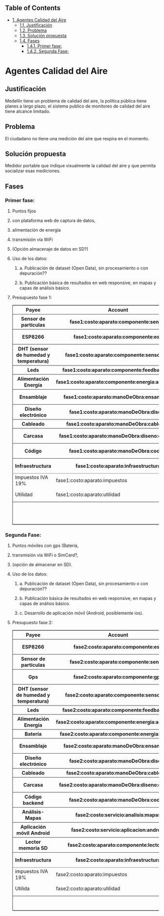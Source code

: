 <div id="table-of-contents">
<h2>Table of Contents</h2>
<div id="text-table-of-contents">
<ul>
<li><a href="#org0dc3a9b">1. Agentes Calidad del Aire</a>
<ul>
<li><a href="#org978461e">1.1. Justificación</a></li>
<li><a href="#org76ca5a3">1.2. Problema</a></li>
<li><a href="#org2a85e36">1.3. Solución propuesta</a></li>
<li><a href="#org30646cc">1.4. Fases</a>
<ul>
<li><a href="#orgef0e59e">1.4.1. Primer fase:</a></li>
<li><a href="#orgc540950">1.4.2. Segunda Fase:</a></li>
</ul>
</li>
</ul>
</li>
</ul>
</div>
</div>

<a id="org0dc3a9b"></a>

# Agentes Calidad del Aire


<a id="org978461e"></a>

## Justificación

Medellín tiene un problema de calidad del aire, la política pública tiene planes a largo plazo, el sistema publico de monitoreo de calidad del aire tiene alcance limitado. 


<a id="org76ca5a3"></a>

## Problema

El ciudadano no tiene una medición del aire que respira en el momento. 


<a id="org2a85e36"></a>

## Solución propuesta

Medidor portable que indique visualmente la calidad del aire y que permita socializar esas mediciones.


<a id="org30646cc"></a>

## Fases


<a id="orgef0e59e"></a>

### Primer fase:

1.  Puntos fijos

2.  con plataforma web de captura de datos,

3.  alimentación de energía

4.  transmisión vía WiFi

5.  (Opción almacenaje de datos en SD?)

6.  Uso de los datos:

    1.  a. Publicación de dataset (Open Data), sin procesamiento o con depuración??
    
    2.  b. Publicación básica de resultados en web responsive, en mapas y capas de análisis básico.

7.  Presupuesto fase 1:

    <table border="2" cellspacing="0" cellpadding="6" rules="groups" frame="hsides">
    
    
    <colgroup>
    <col  class="org-left" />
    
    <col  class="org-left" />
    
    <col  class="org-left" />
    
    <col  class="org-left" />
    </colgroup>
    <thead>
    <tr>
    <th scope="col" class="org-left">Payee</th>
    <th scope="col" class="org-left">Account</th>
    <th scope="col" class="org-left">Amount</th>
    <th scope="col" class="org-left">Balance</th>
    </tr>
    
    
    <tr>
    <th scope="col" class="org-left">Sensor de partículas</th>
    <th scope="col" class="org-left">fase1:costo:aparato:componente:sensor</th>
    <th scope="col" class="org-left">$ -20.00</th>
    <th scope="col" class="org-left">$ -20.00</th>
    </tr>
    
    
    <tr>
    <th scope="col" class="org-left">ESP8266</th>
    <th scope="col" class="org-left">fase1:costo:aparato:componente:esp</th>
    <th scope="col" class="org-left">$ -10.00</th>
    <th scope="col" class="org-left">$ -30.00</th>
    </tr>
    
    
    <tr>
    <th scope="col" class="org-left">DHT (sensor de humedad y temperatura)</th>
    <th scope="col" class="org-left">fase1:costo:aparato:componente:sensor:dht</th>
    <th scope="col" class="org-left">$ -0.65</th>
    <th scope="col" class="org-left">$ -30.65</th>
    </tr>
    
    
    <tr>
    <th scope="col" class="org-left">Leds</th>
    <th scope="col" class="org-left">fase1:costo:aparato:componente:feedback:led</th>
    <th scope="col" class="org-left">$ -0.16</th>
    <th scope="col" class="org-left">$ -30.81</th>
    </tr>
    
    
    <tr>
    <th scope="col" class="org-left">Alimentación Energía</th>
    <th scope="col" class="org-left">fase1:costo:aparato:componente:energia:adaptador</th>
    <th scope="col" class="org-left">$ -6.00</th>
    <th scope="col" class="org-left">$ -36.81</th>
    </tr>
    
    
    <tr>
    <th scope="col" class="org-left">Ensamblaje</th>
    <th scope="col" class="org-left">fase1:costo:aparato:manoDeObra:ensamblaje</th>
    <th scope="col" class="org-left">$ -17.00</th>
    <th scope="col" class="org-left">$ -53.81</th>
    </tr>
    
    
    <tr>
    <th scope="col" class="org-left">Diseño electrónico</th>
    <th scope="col" class="org-left">fase1:costo:aparato:manoDeObra:diseno</th>
    <th scope="col" class="org-left">$ -17.00</th>
    <th scope="col" class="org-left">$ -70.81</th>
    </tr>
    
    
    <tr>
    <th scope="col" class="org-left">Cableado</th>
    <th scope="col" class="org-left">fase1:costo:aparato:manoDeObra:cableado</th>
    <th scope="col" class="org-left">$ -1.00</th>
    <th scope="col" class="org-left">$ -71.81</th>
    </tr>
    
    
    <tr>
    <th scope="col" class="org-left">Carcasa</th>
    <th scope="col" class="org-left">fase1:costo:aparato:manoDeObra:diseno:carcasa</th>
    <th scope="col" class="org-left">$ -20.00</th>
    <th scope="col" class="org-left">$ -91.81</th>
    </tr>
    
    
    <tr>
    <th scope="col" class="org-left">Código</th>
    <th scope="col" class="org-left">fase1:costo:aparato:manoDeObra:codigo</th>
    <th scope="col" class="org-left">$ -10.00</th>
    <th scope="col" class="org-left">$ -101.81</th>
    </tr>
    
    
    <tr>
    <th scope="col" class="org-left">Infraestructura</th>
    <th scope="col" class="org-left">fase1:costo:aparato:infraestructura</th>
    <th scope="col" class="org-left">$ -12.00</th>
    <th scope="col" class="org-left">$ -113.81</th>
    </tr>
    </thead>
    
    <tbody>
    <tr>
    <td class="org-left">Impuestos IVA 19%</td>
    <td class="org-left">fase1:costo:aparato:impuestos</td>
    <td class="org-left">$ -21.47</td>
    <td class="org-left">$ -135.28</td>
    </tr>
    
    
    <tr>
    <td class="org-left">Utilidad</td>
    <td class="org-left">fase1:costo:aparato:utilidad</td>
    <td class="org-left">$ -22.60</td>
    <td class="org-left">$ -157.88</td>
    </tr>
    </tbody>
    
    <tbody>
    <tr>
    <td class="org-left">&#xa0;</td>
    <td class="org-left">&#xa0;</td>
    <td class="org-left">Total</td>
    <td class="org-left">**$ -157.88**</td>
    </tr>
    
    
    <tr>
    <td class="org-left">&#xa0;</td>
    <td class="org-left">&#xa0;</td>
    <td class="org-left">&#xa0;</td>
    <td class="org-left">&#xa0;</td>
    </tr>
    </tbody>
    </table>


<a id="orgc540950"></a>

### Segunda Fase:

1.  Puntos móviles con gps (Batería,

2.  transmisión vía WiFi o SimCard?,

3.  (opción de almacenar en SD).

4.  Uso de los datos:

    1.  a. Publicación de dataset (Open Data), sin procesamiento o con depuración??
    
    2.  b. Publicación básica de resultados en web responsive, en mapas y capas de análisis básico.
    
    3.  c. Desarrollo de aplicación móvil (Android, posiblemente ios).

5.  Presupuesto fase 2:

    <table border="2" cellspacing="0" cellpadding="6" rules="groups" frame="hsides">
    
    
    <colgroup>
    <col  class="org-left" />
    
    <col  class="org-left" />
    
    <col  class="org-left" />
    
    <col  class="org-left" />
    </colgroup>
    <thead>
    <tr>
    <th scope="col" class="org-left">Payee</th>
    <th scope="col" class="org-left">Account</th>
    <th scope="col" class="org-left">Amount</th>
    <th scope="col" class="org-left">Balance</th>
    </tr>
    
    
    <tr>
    <th scope="col" class="org-left">ESP8266</th>
    <th scope="col" class="org-left">fase2:costo:aparato:componente:esp</th>
    <th scope="col" class="org-left">$ -10.00</th>
    <th scope="col" class="org-left">$ -10.00</th>
    </tr>
    
    
    <tr>
    <th scope="col" class="org-left">Sensor de partículas</th>
    <th scope="col" class="org-left">fase2:costo:aparato:componente:sensor</th>
    <th scope="col" class="org-left">$ -20.00</th>
    <th scope="col" class="org-left">$ -30.00</th>
    </tr>
    
    
    <tr>
    <th scope="col" class="org-left">Gps</th>
    <th scope="col" class="org-left">fase2:costo:aparato:componente:gps</th>
    <th scope="col" class="org-left">$ -12.00</th>
    <th scope="col" class="org-left">$ -42.00</th>
    </tr>
    
    
    <tr>
    <th scope="col" class="org-left">DHT (sensor de humedad y temperatura)</th>
    <th scope="col" class="org-left">fase2:costo:aparato:componente:sensor:dht</th>
    <th scope="col" class="org-left">$ -0.65</th>
    <th scope="col" class="org-left">$ -42.65</th>
    </tr>
    
    
    <tr>
    <th scope="col" class="org-left">Leds</th>
    <th scope="col" class="org-left">fase2:costo:aparato:componente:feedback:led</th>
    <th scope="col" class="org-left">$ -0.16</th>
    <th scope="col" class="org-left">$ -42.81</th>
    </tr>
    
    
    <tr>
    <th scope="col" class="org-left">Alimentación Energía</th>
    <th scope="col" class="org-left">fase2:costo:aparato:componente:energia:adaptador</th>
    <th scope="col" class="org-left">$ -6.00</th>
    <th scope="col" class="org-left">$ -48.81</th>
    </tr>
    
    
    <tr>
    <th scope="col" class="org-left">Batería</th>
    <th scope="col" class="org-left">fase2:costo:aparato:componente:energia:bateria</th>
    <th scope="col" class="org-left">$ -6.00</th>
    <th scope="col" class="org-left">$ -54.81</th>
    </tr>
    
    
    <tr>
    <th scope="col" class="org-left">Ensamblaje</th>
    <th scope="col" class="org-left">fase2:costo:aparato:manoDeObra:ensamblaje</th>
    <th scope="col" class="org-left">$ -17.00</th>
    <th scope="col" class="org-left">$ -71.81</th>
    </tr>
    
    
    <tr>
    <th scope="col" class="org-left">Diseño electrónico</th>
    <th scope="col" class="org-left">fase2:costo:aparato:manoDeObra:diseno</th>
    <th scope="col" class="org-left">$ -17.00</th>
    <th scope="col" class="org-left">$ -88.81</th>
    </tr>
    
    
    <tr>
    <th scope="col" class="org-left">Cableado</th>
    <th scope="col" class="org-left">fase2:costo:aparato:manoDeObra:cableado</th>
    <th scope="col" class="org-left">$ -1.00</th>
    <th scope="col" class="org-left">$ -89.81</th>
    </tr>
    
    
    <tr>
    <th scope="col" class="org-left">Carcasa</th>
    <th scope="col" class="org-left">fase2:costo:aparato:manoDeObra:diseno:carcasa</th>
    <th scope="col" class="org-left">$ -20.00</th>
    <th scope="col" class="org-left">$ -109.81</th>
    </tr>
    
    
    <tr>
    <th scope="col" class="org-left">Código backend</th>
    <th scope="col" class="org-left">fase2:costo:aparato:manoDeObra:codigo</th>
    <th scope="col" class="org-left">$ -10.00</th>
    <th scope="col" class="org-left">$ -119.81</th>
    </tr>
    
    
    <tr>
    <th scope="col" class="org-left">Análisis-Mapas</th>
    <th scope="col" class="org-left">fase2:costo:servicio:analisis:mapas</th>
    <th scope="col" class="org-left">$ -10.00</th>
    <th scope="col" class="org-left">$ -129.81</th>
    </tr>
    
    
    <tr>
    <th scope="col" class="org-left">Aplicación móvil Android</th>
    <th scope="col" class="org-left">fase2:costo:servicio:aplicacion:android</th>
    <th scope="col" class="org-left">$ -10.00</th>
    <th scope="col" class="org-left">$ -139.81</th>
    </tr>
    
    
    <tr>
    <th scope="col" class="org-left">Lector memoria SD</th>
    <th scope="col" class="org-left">fase2:costo:aparato:componente:lectorSD</th>
    <th scope="col" class="org-left">$ -0.66</th>
    <th scope="col" class="org-left">$ -140.47</th>
    </tr>
    
    
    <tr>
    <th scope="col" class="org-left">Infraestructura</th>
    <th scope="col" class="org-left">fase2:costo:aparato:infraestructura</th>
    <th scope="col" class="org-left">$ -12.00</th>
    <th scope="col" class="org-left">$ -152.47</th>
    </tr>
    </thead>
    
    <tbody>
    <tr>
    <td class="org-left">impuestos IVA 19%</td>
    <td class="org-left">fase2:costo:aparato:impuestos</td>
    <td class="org-left">$ -28.88</td>
    <td class="org-left">$ -181.35</td>
    </tr>
    
    
    <tr>
    <td class="org-left">Utilida</td>
    <td class="org-left">fase2:costo:aparato:utilidad</td>
    <td class="org-left">$ -30.40</td>
    <td class="org-left">$ -211.75</td>
    </tr>
    </tbody>
    
    <tbody>
    <tr>
    <td class="org-left">&#xa0;</td>
    <td class="org-left">&#xa0;</td>
    <td class="org-left">Total</td>
    <td class="org-left">**$ -211.75**</td>
    </tr>
    </tbody>
    </table>

